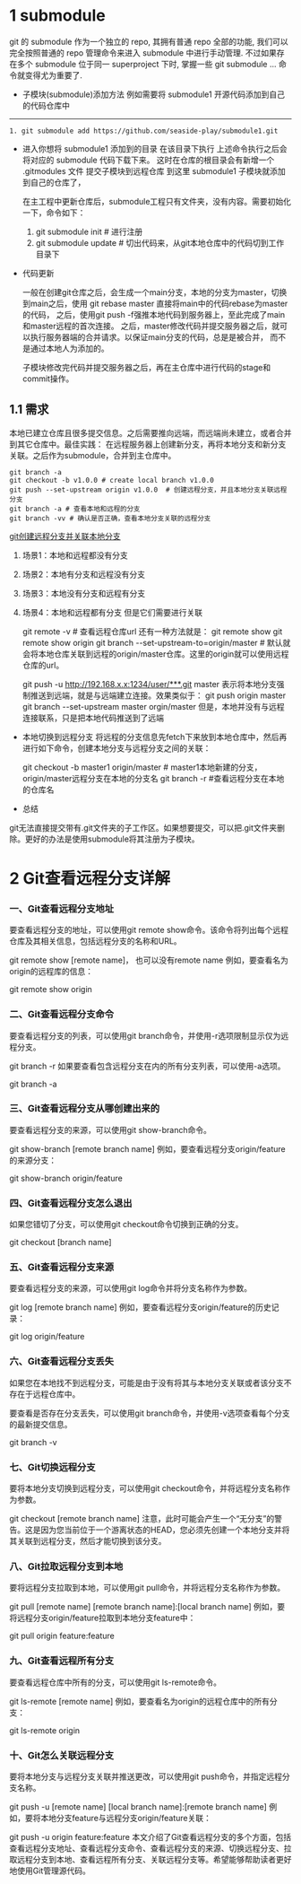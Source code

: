 # 1 submodule
git 的 submodule 作为一个独立的 repo, 其拥有普通 repo 全部的功能, 我们可以完全按照普通的 repo 管理命令来进入 submodule 中进行手动管理. 不过如果存在多个 submodule 位于同一 superproject 下时, 掌握一些 git submodule ... 命令就变得尤为重要了.


- 子模块(submodule)添加方法
例如需要将 submodule1 开源代码添加到自己的代码仓库中
****
    1. git submodule add https://github.com/seaside-play/submodule1.git

- 进入你想将 submodule1 添加到的目录
在该目录下执行
上述命令执行之后会将对应的 submodule 代码下载下来。
这时在仓库的根目录会有新增一个 .gitmodules 文件
提交子模块到远程仓库
到这里 submodule1 子模块就添加到自己的仓库了，


    在主工程中更新仓库后，submodule工程只有文件夹，没有内容。需要初始化一下，命令如下：
    1. git submodule init # 进行注册
    2. git submodule update # 切出代码来，从git本地仓库中的代码切到工作目录下

- 代码更新
    
    一般在创建git仓库之后，会生成一个main分支，本地的分支为master，切换到main之后，使用
    git rebase master 直接将main中的代码rebase为master的代码，
    之后，使用git push -f强推本地代码到服务器上，至此完成了main和master远程的首次连接。
    之后，master修改代码并提交服务器之后，就可以执行服务器端的合并请求。以保证main分支的代码，总是是被合并，
    而不是通过本地人为添加的。

    子模块修改完代码并提交服务器之后，再在主仓库中进行代码的stage和commit操作。


## 1.1 需求

本地已建立仓库且很多提交信息。之后需要推向远端，而远端尚未建立，或者合并到其它仓库中。最佳实践：
在远程服务器上创建新分支，再将本地分支和新分支关联。之后作为submodule，合并到主仓库中。

    git branch -a
    git checkout -b v1.0.0 # create local branch v1.0.0
    git push --set-upstream origin v1.0.0  # 创建远程分支，并且本地分支关联远程分支
    git branch -a # 查看本地和远程的分支
    git branch -vv # 确认是否正确，查看本地分支关联的远程分支

[git创建远程分支并关联本地分支](https://blog.csdn.net/longfeng995/article/details/128478961)

1. 场景1：本地和远程都没有分支
2. 场景2：本地有分支和远程没有分支
3. 场景3：本地没有分支和远程有分支
4. 场景4：本地和远程都有分支
  但是它们需要进行关联

    git remote -v # 查看远程仓库url 还有一种方法就是：
    git remote show  git remote show origin
    git branch --set-upstream-to=origin/master # 默认就会将本地仓库关联到远程的origin/master仓库。这里的origin就可以使用远程仓库的url。

    git push -u http://192.168.x.x:1234/user/***.git master
    表示将本地分支强制推送到远端，就是与远端建立连接。效果类似于：
    git push origin master
    git branch --set-upstream master orgin/master
    但是，本地并没有与远程连接联系，只是把本地代码推送到了远端

- 本地切换到远程分支
    将远程的分支信息先fetch下来放到本地仓库中，然后再进行如下命令，创建本地分支与远程分支之间的关联：
    
    git checkout -b master1 origin/master # master1本地新建的分支，origin/master远程分支在本地的分支名
    git branch -r #查看远程分支在本地的仓库名
- 总结

git无法直接提交带有.git文件夹的子工作区。如果想要提交，可以把.git文件夹删除。更好的办法是使用submodule将其注册为子模块。

# 2 Git查看远程分支详解
### 一、Git查看远程分支地址
要查看远程分支的地址，可以使用git remote show命令。该命令将列出每个远程仓库及其相关信息，包括远程分支的名称和URL。

git remote show [remote name]， 也可以没有remote name
例如，要查看名为origin的远程库的信息：

git remote show origin

### 二、Git查看远程分支命令
要查看远程分支的列表，可以使用git branch命令，并使用-r选项限制显示仅为远程分支。

git branch -r
如果要查看包含远程分支在内的所有分支列表，可以使用-a选项。

git branch -a
### 三、Git查看远程分支从哪创建出来的
要查看远程分支的来源，可以使用git show-branch命令。

git show-branch [remote branch name]
例如，要查看远程分支origin/feature的来源分支：

git show-branch origin/feature
### 四、Git查看远程分支怎么退出
如果您错切了分支，可以使用git checkout命令切换到正确的分支。

git checkout [branch name]
### 五、Git查看远程分支来源
要查看远程分支的来源，可以使用git log命令并将分支名称作为参数。

git log [remote branch name]
例如，要查看远程分支origin/feature的历史记录：

git log origin/feature
### 六、Git查看远程分支丢失
如果您在本地找不到远程分支，可能是由于没有将其与本地分支关联或者该分支不存在于远程仓库中。

要查看是否存在分支丢失，可以使用git branch命令，并使用-v选项查看每个分支的最新提交信息。

git branch -v
### 七、Git切换远程分支
要将本地分支切换到远程分支，可以使用git checkout命令，并将远程分支名称作为参数。

git checkout [remote branch name]
注意，此时可能会产生一个“无分支”的警告。这是因为您当前位于一个游离状态的HEAD，您必须先创建一个本地分支并将其关联到远程分支，然后才能切换到该分支。

### 八、Git拉取远程分支到本地
要将远程分支拉取到本地，可以使用git pull命令，并将远程分支名称作为参数。

git pull [remote name] [remote branch name]:[local branch name]
例如，要将远程分支origin/feature拉取到本地分支feature中：

git pull origin feature:feature
### 九、Git查看远程所有分支
要查看远程仓库中所有的分支，可以使用git ls-remote命令。

git ls-remote [remote name]
例如，要查看名为origin的远程仓库中的所有分支：

git ls-remote origin
### 十、Git怎么关联远程分支
要将本地分支与远程分支关联并推送更改，可以使用git push命令，并指定远程分支名称。

git push -u [remote name] [local branch name]:[remote branch name]
例如，要将本地分支feature与远程分支origin/feature关联：

git push -u origin feature:feature
本文介绍了Git查看远程分支的多个方面，包括查看远程分支地址、查看远程分支命令、查看远程分支的来源、切换远程分支、拉取远程分支到本地、查看远程所有分支、关联远程分支等。希望能够帮助读者更好地使用Git管理源代码。
